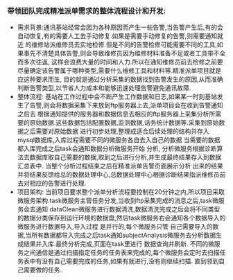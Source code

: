 ### 带领团队完成精准派单需求的整体流程设计和开发:
* 需求背景:通讯基站经常会因为各种原因而产生一些告警,当告警产生后,有的会自动恢复,有的需要人工去手动修复.如果是需要手动修复的告警,则需要通知就近
的维修站派维修员去实地检修.但是不同的告警检修可能需要不同的工具,如果事先不清楚具体告警,则会导致维修员因为维修材料准备不足或者工具带不全而多次往返,
这样会浪费大量的时间和人力.所以在通知维修员前去检修之前要尽量确定该告警属于哪种类型,需要什么维修工具和材料等.精准派单项目就是应这种要求而生,
目的就是通过分析采集的数据找到告警发生的原因,从而准确判断告警类型,以节省人力成本和能够迅速处理告警避免通讯故障.
* 整体流程: 基站在工作过程中会不断产生工作数据和日志,如果某一时刻基站发生了告警,则会将数据采集下来放到ftp服务器上去,派单项目会在收到告警通知之后去
根据通知提供的服务器和数据信息去相应的ftp服务器上采集分析所需要的原始数据.这些数据包括配置数据,监测数据,话务统计数据等.采集到原始数据之后需要对原始数据
进行初步处理,整理成适合后续处理的结构并存入mysql数据库,入库过程需要不同的微服务各自去入自己的数据 当需要的数据都入库完成之后task会通知数据分析微服务开始
分析, 分析微服务根据诊断算法去数据库取自己需要的数据,取到之后进行分析,并生成最终结果存入到数据汇总表中. 当整个分析过程结束之后在精准派单告警页面展示分析
出来的结果并将结果反馈给总的数据处理中心,总数据处理中心根据诊断结果指派维修员前去对相应的告警进行处理.
* 项目架构: 当前项目要求整个派单分析流程要控制在20分钟之内,所以项目采取微服务架构.task微服务主管任务分发,当收到ftp采集完成的消息之后,task微服务会去通知
dataClean微服务进行数据清洗,数据清洗完成之后会将不同类型的数据分类保存到运行环境的数据盘,然后task微服务右会通知各个数据导入的微服务进行数据导入,导入过程
是并行的,每个微服务只管 自己需要导入的数据,当所有数据都导入完成之后task通知subjectAnalysis微服务去分析数据生成结果并入库.最终分析完成,页面在task里进行
数据查询并刷新. 不同的微服务之间通信是通过扫描指定任务的任务表来完成的,每个微服务会定时去扫描任务表中有没有自己需要完成的任务,如果有就进行,没有则继续扫描.
直到领到自己需要做的任务.
